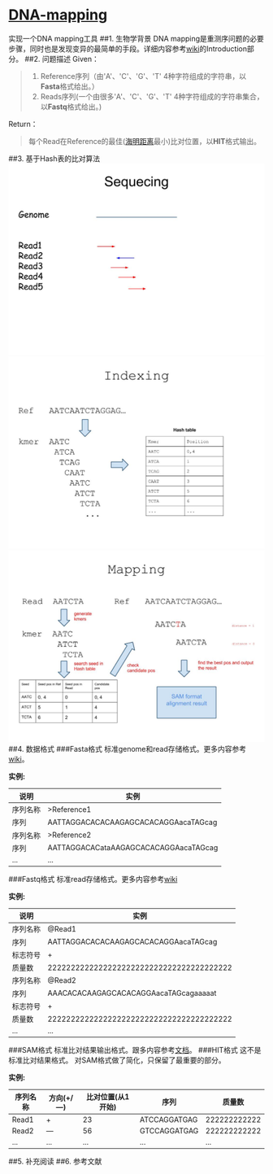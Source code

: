 


[DNA-mapping](http://ngstrainingclass.github.io/DNA-mapping)
===========

实现一个DNA mapping工具
##1. 生物学背景
DNA mapping是重测序问题的必要步骤，同时也是发现变异的最简单的手段。详细内容参考[wiki](http://en.wikibooks.org/wiki/Next_Generation_Sequencing_(NGS)/Alignment)的Introduction部分。
##2. 问题描述
Given：
>1.  Reference序列（由'A'、'C'、'G'、'T' 4种字符组成的字符串，以**Fasta**格式给出。）
>2.  Reads序列(一个由很多'A'、'C'、'G'、'T' 4种字符组成的字符串集合，以**Fastq**格式给出。)

Return：
>每个Read在Reference的最佳([海明距离][1]最小)比对位置，以**HIT**格式输出。

##3. 基于Hash表的比对算法
!["Sequecing" ](./pic/sequencing.jpg )
!["Index"](./pic/indexing.jpg )
!["Mapping" ](./pic/mapping.jpg )
##4. 数据格式
###Fasta格式
标准genome和read存储格式。更多内容参考[wiki](http://en.wikipedia.org/wiki/FASTA_format)。

**实例:**

说明|实例  
------| -----
序列名称  | \>Reference1 
序列| AATTAGGACACACAAGAGCACACAGGAacaTAGcag
序列名称  | \>Reference2 
序列| AATTAGGACACataAAGAGCACACAGGAacaTAGcag
...|...

###Fastq格式
标准read存储格式。更多内容参考[wiki](http://en.wikipedia.org/wiki/FASTQ_format)

**实例:**

说明|实例  
------| -------
序列名称  | @Read1
序列| AATTAGGACACACAAGAGCACACAGGAacaTAGcag
标志符号  | +
质量数| 2222222222222222222222222222222222222222
序列名称  | @Read2
序列| AAACACACAAGAGCACACAGGAacaTAGcagaaaaat
标志符号  | +
质量数| 2222222222222222222222222222222222222222
...|...

###SAM格式
标准比对结果输出格式。跟多内容参考[文档](http://samtools.github.io/hts-specs/SAMv1.pdf)。
###HIT格式
这不是标准比对结果格式。
对SAM格式做了简化，只保留了最重要的部分。

**实例:**

序列名称|方向(+/—)|比对位置(从1开始)|序列|质量数  
------| -------| -------| -------| -------
Read1|+|23 |ATCCAGGATGAG |222222222222
Read2|—|56 |GTCCAGGATGAG |222222222222  
...|...|...|...|...

##5. 补充阅读
##6. 参考文献


[1]: http://en.wikipedia.org/wiki/Hamming_distance
